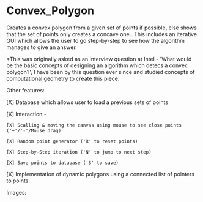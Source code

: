 # Convex_Polygon
Creates a convex polygon from a given set of points if possible, else shows that the set of points only creates a concave one..
This includes an iterative GUI which allows the user to go step-by-step to see how the algorithm manages to give an answer.

*This was originally asked as an interview question at Intel - 'What would be the basic concepts of designing an algorithm which detecs a convex polygon?', I have been by this question ever since and studied concepts of computational geometry to create this piece.

Other features:

[X] Database which allows user to load a previous sets of points

[X] Interaction - 

    [X] Scalling & moving the canvas using mouse to see close points ('+'/'-'/Mouse drag)
    
    [X] Random point generator ('R' to reset points)
    
    [X] Step-by-Step iteration ('N' to jump to next step)
    
    [X] Save points to database ('S' to save)
    
[X] Implementation of dynamic polygons using a connected list of pointers to points.


Images:
